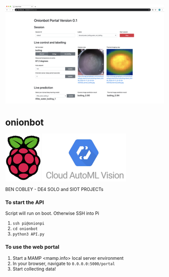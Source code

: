![alt text](https://github.com/bencobley/onionbot/blob/master/img/portal.png)

# onionbot

<p float="left">
    <img src="https://github.com/bencobley/onionbot/blob/master/img/rpi.png" height="150"/>
    <img src="https://github.com/bencobley/onionbot/blob/master/img/automl.png" height="150"/>
</p>

BEN COBLEY - DE4 SOLO and SIOT PROJECTs

### To start the API 
Script will run on boot. Otherwise SSH into Pi 
1. `ssh pi@onionpi`
2. `cd onionbot`
3. `python3 API.py`

### To use the web portal
1. Start a MAMP <mamp.info> local server environment
2. In your browser, navigate to `0.0.0.0:5000/portal`
3. Start collecting data! 

